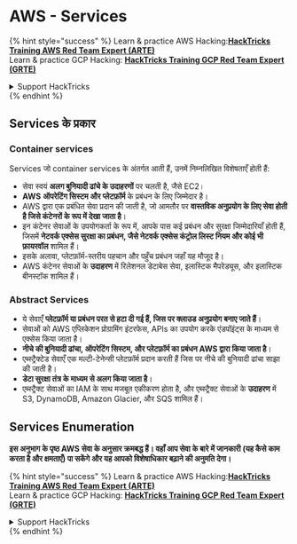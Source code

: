 # AWS - Services

{% hint style="success" %}
Learn & practice AWS Hacking:<img src="../../../.gitbook/assets/image (1) (1) (1) (1).png" alt="" data-size="line">[**HackTricks Training AWS Red Team Expert (ARTE)**](https://training.hacktricks.xyz/courses/arte)<img src="../../../.gitbook/assets/image (1) (1) (1) (1).png" alt="" data-size="line">\
Learn & practice GCP Hacking: <img src="../../../.gitbook/assets/image (2) (1).png" alt="" data-size="line">[**HackTricks Training GCP Red Team Expert (GRTE)**<img src="../../../.gitbook/assets/image (2) (1).png" alt="" data-size="line">](https://training.hacktricks.xyz/courses/grte)

<details>

<summary>Support HackTricks</summary>

* Check the [**subscription plans**](https://github.com/sponsors/carlospolop)!
* **Join the** 💬 [**Discord group**](https://discord.gg/hRep4RUj7f) or the [**telegram group**](https://t.me/peass) or **follow** us on **Twitter** 🐦 [**@hacktricks\_live**](https://twitter.com/hacktricks_live)**.**
* **Share hacking tricks by submitting PRs to the** [**HackTricks**](https://github.com/carlospolop/hacktricks) and [**HackTricks Cloud**](https://github.com/carlospolop/hacktricks-cloud) github repos.

</details>
{% endhint %}

## Services के प्रकार

### Container services

Services जो container services के अंतर्गत आती हैं, उनमें निम्नलिखित विशेषताएँ होती हैं:

* सेवा स्वयं **अलग बुनियादी ढांचे के उदाहरणों** पर चलती है, जैसे EC2।
* **AWS** **ऑपरेटिंग सिस्टम और प्लेटफ़ॉर्म** के प्रबंधन के लिए जिम्मेदार है।
* AWS द्वारा एक प्रबंधित सेवा प्रदान की जाती है, जो आमतौर पर **वास्तविक अनुप्रयोग के लिए सेवा होती है जिसे कंटेनरों के रूप में देखा जाता है**।
* इन कंटेनर सेवाओं के उपयोगकर्ता के रूप में, आपके पास कई प्रबंधन और सुरक्षा जिम्मेदारियाँ होती हैं, जिसमें **नेटवर्क एक्सेस सुरक्षा का प्रबंधन, जैसे नेटवर्क एक्सेस कंट्रोल लिस्ट नियम और कोई भी फ़ायरवॉल** शामिल हैं।
* इसके अलावा, प्लेटफ़ॉर्म-स्तरीय पहचान और पहुँच प्रबंधन जहाँ यह मौजूद है।
* AWS कंटेनर सेवाओं के **उदाहरण** में रिलेशनल डेटाबेस सेवा, इलास्टिक मैपरेड्यूस, और इलास्टिक बीनस्टॉक शामिल हैं।

### Abstract Services

* ये सेवाएँ **प्लेटफ़ॉर्म या प्रबंधन परत से हटा दी गई हैं, जिस पर क्लाउड अनुप्रयोग बनाए जाते हैं**।
* सेवाओं को AWS एप्लिकेशन प्रोग्रामिंग इंटरफेस, APIs का उपयोग करके एंडपॉइंट्स के माध्यम से एक्सेस किया जाता है।
* **नीचे की बुनियादी ढांचा, ऑपरेटिंग सिस्टम, और प्लेटफ़ॉर्म का प्रबंधन AWS द्वारा किया जाता है**।
* एब्स्ट्रैक्टेड सेवाएँ एक मल्टी-टेनेन्सी प्लेटफ़ॉर्म प्रदान करती हैं जिस पर नीचे की बुनियादी ढांचा साझा की जाती है।
* **डेटा सुरक्षा तंत्र के माध्यम से अलग किया जाता है**।
* एब्स्ट्रैक्ट सेवाओं का IAM के साथ मजबूत एकीकरण होता है, और एब्स्ट्रैक्ट सेवाओं के **उदाहरण** में S3, DynamoDB, Amazon Glacier, और SQS शामिल हैं।

## Services Enumeration

**इस अनुभाग के पृष्ठ AWS सेवा के अनुसार क्रमबद्ध हैं। वहाँ आप सेवा के बारे में जानकारी (यह कैसे काम करता है और क्षमताएँ) पा सकेंगे और यह आपको विशेषाधिकार बढ़ाने की अनुमति देगा।**

{% hint style="success" %}
Learn & practice AWS Hacking:<img src="../../../.gitbook/assets/image (1) (1) (1) (1).png" alt="" data-size="line">[**HackTricks Training AWS Red Team Expert (ARTE)**](https://training.hacktricks.xyz/courses/arte)<img src="../../../.gitbook/assets/image (1) (1) (1) (1).png" alt="" data-size="line">\
Learn & practice GCP Hacking: <img src="../../../.gitbook/assets/image (2) (1).png" alt="" data-size="line">[**HackTricks Training GCP Red Team Expert (GRTE)**<img src="../../../.gitbook/assets/image (2) (1).png" alt="" data-size="line">](https://training.hacktricks.xyz/courses/grte)

<details>

<summary>Support HackTricks</summary>

* Check the [**subscription plans**](https://github.com/sponsors/carlospolop)!
* **Join the** 💬 [**Discord group**](https://discord.gg/hRep4RUj7f) or the [**telegram group**](https://t.me/peass) or **follow** us on **Twitter** 🐦 [**@hacktricks\_live**](https://twitter.com/hacktricks_live)**.**
* **Share hacking tricks by submitting PRs to the** [**HackTricks**](https://github.com/carlospolop/hacktricks) and [**HackTricks Cloud**](https://github.com/carlospolop/hacktricks-cloud) github repos.

</details>
{% endhint %}
